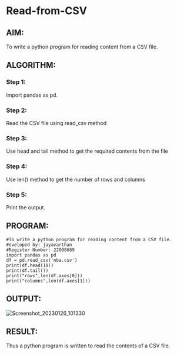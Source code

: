# Read-from-CSV

## AIM:

To write a python program for reading content from a CSV file.

## ALGORITHM:
### Step 1:

Import pandas as pd.

### Step 2:

Read the CSV file using read_csv method

### Step 3:

Use head and tail method to get the required contents from the file

### Step 4:

Use len() method to get the number of rows and columns

### Step 5:

Print the output.

## PROGRAM:
```
#To write a python program for reading content from a CSV file.
#eveloped by: jayavarthan
#Register Number: 22008689
import pandas as pd
df = pd.read_csv('nba.csv')
print(df.head(10))
print(df.tail())
print("rows",len(df.axes[0]))
print("columns",len(df.axes[1]))
```

## OUTPUT:
![Screenshot_20230126_101330](https://user-images.githubusercontent.com/121369281/214785830-a57234a2-173d-40cd-9629-95c101239e63.png)

## RESULT:
Thus a python program is written to read the contents of a CSV file.

